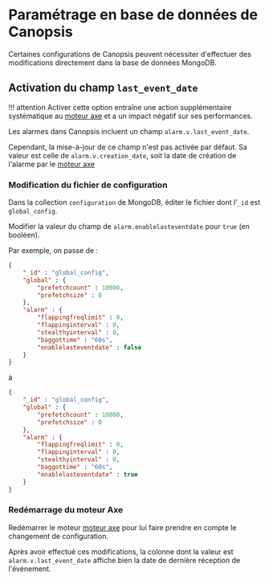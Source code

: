 # Paramétrage en base de données de Canopsis

Certaines configurations de Canopsis peuvent nécessiter d'effectuer des modifications directement dans la base de données MongoDB.

## Activation du champ `last_event_date`

!!! attention
    Activer cette option entraîne une action supplémentaire systématique au [moteur axe](../moteurs/moteur-axe.md) et a un impact négatif sur ses performances.

Les alarmes dans Canopsis incluent un champ `alarm.v.last_event_date`.

Cependant, la mise-à-jour de ce champ n'est pas activée par défaut. Sa valeur est celle de `alarm.v.creation_date`, soit la date de création de l'alarme par le [moteur axe](../moteurs/moteur-axe.md)

### Modification du fichier de configuration

Dans la collection `configuration` de MongoDB, éditer le fichier dont l'`_id` est `global_config`.

Modifier la valeur du champ de `alarm.enablelasteventdate` pour `true` (en booléen).

Par exemple, on passe de :

```json
{
    "_id" : "global_config",
    "global" : {
        "prefetchcount" : 10000,
        "prefetchsize" : 0
    },
    "alarm" : {
        "flappingfreqlimit" : 0,
        "flappinginterval" : 0,
        "stealthyinterval" : 0,
        "baggottime" : "60s",
        "enablelasteventdate" : false
    }
}
```

à

```json
{
    "_id" : "global_config",
    "global" : {
        "prefetchcount" : 10000,
        "prefetchsize" : 0
    },
    "alarm" : {
        "flappingfreqlimit" : 0,
        "flappinginterval" : 0,
        "stealthyinterval" : 0,
        "baggottime" : "60s",
        "enablelasteventdate" : true
    }
}
```

### Redémarrage du moteur Axe

Redémarrer le moteur [moteur axe](../moteurs/moteur-axe.md) pour lui faire prendre en compte le changement de configuration.

Après avoir effectué ces modifications, la colonne dont la valeur est `alarm.v.last_event_date` affiche bien la date de dernière réception de l'événement.
